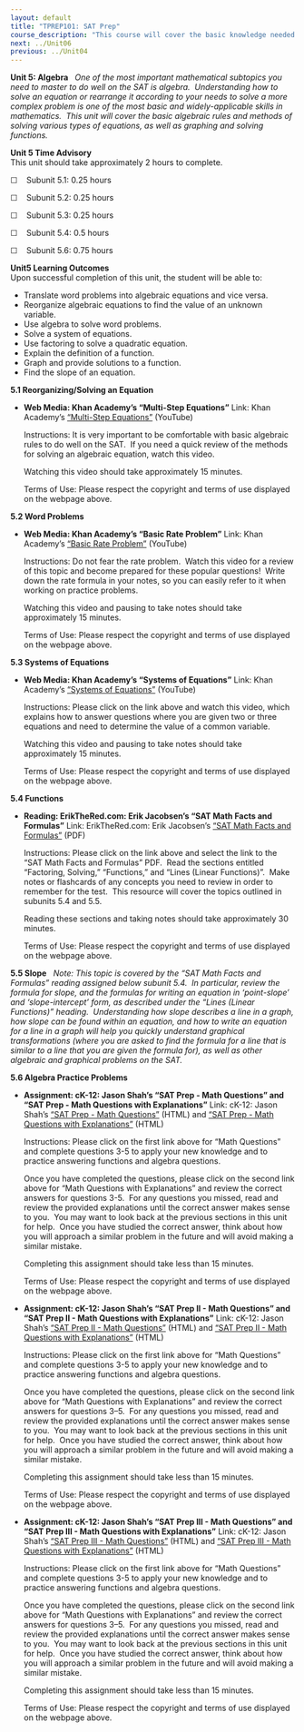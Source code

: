 ```yaml
---
layout: default
title: "TPREP101: SAT Prep"
course_description: "This course will cover the basic knowledge needed in each subject to do well on the SAT, as well as rules and strategies for answering SAT questions. The course also includes a practice questions within each section that allow you to apply the covered concepts immediately, as well as complete practice tests."
next: ../Unit06
previous: ../Unit04
---
```

**Unit 5: Algebra** <span id="5"></span> 
*One of the most important mathematical subtopics you need to master to
do well on the SAT is algebra.  Understanding how to solve an equation
or rearrange it according to your needs to solve a more complex problem
is one of the most basic and widely-applicable skills in mathematics. 
This unit will cover the basic algebraic rules and methods of solving
various types of equations, as well as graphing and solving functions.*

**Unit 5 Time Advisory**  
This unit should take approximately 2 hours to complete.  
  
 ☐    Subunit 5.1: 0.25 hours  
  
 ☐    Subunit 5.2: 0.25 hours  
  
 ☐    Subunit 5.3: 0.25 hours  
  
 ☐    Subunit 5.4: 0.5 hours  
  
 ☐    Subunit 5.6: 0.75 hours

**Unit5 Learning Outcomes**  
Upon successful completion of this unit, the student will be able to:
-   Translate word problems into algebraic equations and vice versa.
-   Reorganize algebraic equations to find the value of an unknown
    variable.
-   Use algebra to solve word problems.
-   Solve a system of equations.
-   Use factoring to solve a quadratic equation.
-   Explain the definition of a function.
-   Graph and provide solutions to a function.
-   Find the slope of an equation. 

**5.1 Reorganizing/Solving an Equation** <span id="5.1"></span> 
-   **Web Media: Khan Academy’s “Multi-Step Equations”**
    Link: Khan Academy’s [“Multi-Step
    Equations”](http://www.khanacademy.org/math/algebra/solving-linear-equations/v/multi-step-equations) (YouTube)  
      
     Instructions: It is very important to be comfortable with basic
    algebraic rules to do well on the SAT.  If you need a quick review
    of the methods for solving an algebraic equation, watch this
    video.  
      
     Watching this video should take approximately 15 minutes.  
      
     Terms of Use: Please respect the copyright and terms of use
    displayed on the webpage above.

**5.2 Word Problems** <span id="5.2"></span> 
-   **Web Media: Khan Academy’s “Basic Rate Problem”**
    Link: Khan Academy’s [“Basic Rate
    Problem”](http://www.khanacademy.org/math/algebra/solving-linear-equations/v/basic-rate-problem) (YouTube)  
      
     Instructions: Do not fear the rate problem.  Watch this video for a
    review of this topic and become prepared for these popular
    questions!  Write down the rate formula in your notes, so you can
    easily refer to it when working on practice problems.  
      
     Watching this video and pausing to take notes should take
    approximately 15 minutes.  
      
     Terms of Use: Please respect the copyright and terms of use
    displayed on the webpage above.

**5.3 Systems of Equations** <span id="5.3"></span> 
-   **Web Media: Khan Academy’s “Systems of Equations”**
    Link: Khan Academy’s [“Systems of
    Equations”](http://www.khanacademy.org/math/algebra/systems-of-eq-and-ineq/v/systems-of-equations) (YouTube)  
      
     Instructions: Please click on the link above and watch this video,
    which explains how to answer questions where you are given two or
    three equations and need to determine the value of a common
    variable.  
      
     Watching this video and pausing to take notes should take
    approximately 15 minutes.  
      
     Terms of Use: Please respect the copyright and terms of use
    displayed on the webpage above.

**5.4 Functions** <span id="5.4"></span> 
-   **Reading: ErikTheRed.com: Erik Jacobsen’s “SAT Math Facts and
    Formulas”**
    Link: ErikTheRed.com: Erik Jacobsen’s [“SAT Math Facts and
    Formulas”](http://www.erikthered.com/tutor/) (PDF)  
      
     Instructions: Please click on the link above and select the link to
    the “SAT Math Facts and Formulas” PDF.  Read the sections entitled
    “Factoring, Solving,” “Functions,” and “Lines (Linear Functions)”. 
    Make notes or flashcards of any concepts you need to review in order
    to remember for the test.  This resource will cover the topics
    outlined in subunits 5.4 and 5.5.  
      
     Reading these sections and taking notes should take approximately
    30 minutes.  
      
     Terms of Use: Please respect the copyright and terms of use
    displayed on the webpage above.

**5.5 Slope** <span id="5.5"></span> 
*Note: This topic is covered by the “SAT Math Facts and Formulas”
reading assigned below subunit 5.4.  In particular, review the formula
for slope, and the formulas for writing an equation in ‘point-slope’ and
‘slope-intercept’ form, as described under the “Lines (Linear
Functions)” heading.  Understanding how slope describes a line in a
graph, how slope can be found within an equation, and how to write an
equation for a line in a graph will help you quickly understand
graphical transformations (where you are asked to find the formula for a
line that is similar to a line that you are given the formula for), as
well as other algebraic and graphical problems on the SAT.*

**5.6 Algebra Practice Problems** <span id="5.6"></span> 
-   **Assignment: cK-12: Jason Shah’s “SAT Prep - Math Questions” and
    “SAT Prep - Math Questions with Explanations”**
    Link: cK-12: Jason Shah’s [“SAT Prep - Math
    Questions”](http://www.ck12.org/flexbook/chapter/4457) (HTML) and
    [“SAT Prep - Math Questions with
    Explanations”](http://www.ck12.org/flexbook/chapter/4461) (HTML)  
      
     Instructions: Please click on the first link above for “Math
    Questions” and complete questions 3-5 to apply your new knowledge
    and to practice answering functions and algebra questions.  
      
     Once you have completed the questions, please click on the second
    link above for “Math Questions with Explanations” and review the
    correct answers for questions 3-5.  For any questions you missed,
    read and review the provided explanations until the correct answer
    makes sense to you.  You may want to look back at the previous
    sections in this unit for help.  Once you have studied the correct
    answer, think about how you will approach a similar problem in the
    future and will avoid making a similar mistake.  
      
     Completing this assignment should take less than 15 minutes.  
      
     Terms of Use: Please respect the copyright and terms of use
    displayed on the webpage above.

-   **Assignment: cK-12: Jason Shah’s “SAT Prep II - Math Questions” and
    “SAT Prep II - Math Questions with Explanations”**
    Link: cK-12: Jason Shah’s [“SAT Prep II - Math
    Questions”](http://www.ck12.org/flexbook/chapter/4805) (HTML) and
    [“SAT Prep II - Math Questions with
    Explanations”](http://www.ck12.org/flexbook/chapter/4810) (HTML)  
      
     Instructions: Please click on the first link above for “Math
    Questions” and complete questions 3-5 to apply your new knowledge
    and to practice answering functions and algebra questions.  
      
     Once you have completed the questions, please click on the second
    link above for “Math Questions with Explanations” and review the
    correct answers for questions 3–5.  For any questions you missed,
    read and review the provided explanations until the correct answer
    makes sense to you.  You may want to look back at the previous
    sections in this unit for help.  Once you have studied the correct
    answer, think about how you will approach a similar problem in the
    future and will avoid making a similar mistake.  
      
     Completing this assignment should take less than 15 minutes.  
      
     Terms of Use: Please respect the copyright and terms of use
    displayed on the webpage above.

-   **Assignment: cK-12: Jason Shah’s “SAT Prep III - Math Questions”
    and “SAT Prep III - Math Questions with Explanations”**
    Link: cK-12: Jason Shah’s [“SAT Prep III - Math
    Questions”](http://www.ck12.org/flexbook/chapter/4821) (HTML) and
    [“SAT Prep III - Math Questions with
    Explanations”](http://www.ck12.org/flexbook/chapter/4825) (HTML)  
      
     Instructions: Please click on the first link above for “Math
    Questions” and complete questions 3-5 to apply your new knowledge
    and to practice answering functions and algebra questions.  
      
     Once you have completed the questions, please click on the second
    link above for “Math Questions with Explanations” and review the
    correct answers for questions 3–5.  For any questions you missed,
    read and review the provided explanations until the correct answer
    makes sense to you.  You may want to look back at the previous
    sections in this unit for help.  Once you have studied the correct
    answer, think about how you will approach a similar problem in the
    future and will avoid making a similar mistake.  
      
     Completing this assignment should take less than 15 minutes.  
      
     Terms of Use: Please respect the copyright and terms of use
    displayed on the webpage above.


